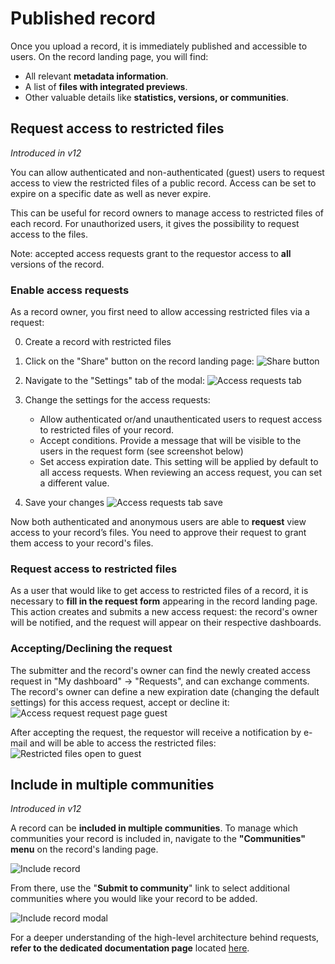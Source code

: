 # Published record

Once you upload a record, it is immediately published and accessible to users. On the record landing page, you will find:

- All relevant **metadata information**.
- A list of **files with integrated previews**.
- Other valuable details like **statistics, versions, or communities**.

## Request access to restricted files

_Introduced in v12_

You can allow authenticated and non-authenticated (guest) users to request access to view the restricted files of a public record. Access can be set to expire on a specific date as well as never expire.

This can be useful for record owners to manage access to restricted files of each record. For unauthorized users, it gives the possibility to request access to the files.

Note: accepted access requests grant to the requestor access to **all** versions of the record.

### Enable access requests

As a record owner, you first need to allow accessing restricted files via a request:

0. Create a record with restricted files

1. Click on the "Share" button on the record landing page:
   ![Share button](../imgs/records/access_request_share_button.png)

2. Navigate to the "Settings" tab of the modal:
   ![Access requests tab](../imgs/records/access_requests_tab.png)

3. Change the settings for the access requests:

   - Allow authenticated or/and unauthenticated users to request access to restricted files of your record.
   - Accept conditions. Provide a message that will be visible to the users in the request form (see screenshot below)
   - Set access expiration date. This setting will be applied by default to all access requests. When reviewing an access request, you can set a different value.

4. Save your changes
   ![Access requests tab save](../imgs/records/access_requests_tab_save.png)

Now both authenticated and anonymous users are able to **request** view access to your record’s files. You need to approve their request to grant them access to your record's files.

### Request access to restricted files

As a user that would like to get access to restricted files of a record, it is necessary to **fill in the request form** appearing in the record landing page. This action creates and submits a new access request: the record's owner will be notified, and the request will appear on their respective dashboards.

### Accepting/Declining the request

The submitter and the record's owner can find the newly created access request in "My dashboard" -> "Requests", and can exchange comments. The record's owner can define a new expiration date (changing the default settings) for this access request, accept or decline it:
![Access request request page guest](../imgs/records/access_request_request_page_guest.png)

After accepting the request, the requestor will receive a notification by e-mail and will be able to access the restricted files:
![Restricted files open to guest](../imgs/records/restricted_files_open_to_guest.png)

## Include in multiple communities

_Introduced in v12_

A record can be **included in multiple communities**. To manage which communities your record is included in, navigate to the **"Communities" menu** on the record's landing page.

![Include record](../imgs/records/include-multiple-communities.jpg)

From there, use the "**Submit to community**" link to select additional communities where you would like your record to be added.

![Include record modal](../imgs/records/include-multiple-communities-modal.jpg)

For a deeper understanding of the high-level architecture behind requests, **refer to the dedicated documentation page** located [here](../../maintenance/architecture/requests.md).

